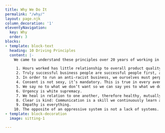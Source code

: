 ```yaml
---
title: Why We Do It
permalink: "/why/"
layout: page.njk
column_decoration: '1'
eleventyNavigation:
  key: Why
  order: 3
blocks:
- template: block-text
  heading: 10 Driving Principles
  content: |-
    We came to understand these principles over 20 years of working in change-management, equity, and communications. They are not final, true principles rarely are. But they are what drives us today.

     1. Hours worked has little relationship to overall product quality.
     2. Truly successful business people are successful people first, and their success at business is predicated on that fact.
     3. In order to run an anti-racist business, we ourselves must perpetuate an ongoing practice of addressing our own internalized white supremacy.
     4. Consent is not sexy, it’s mandatory. This is true in every avenue of life, especially in business.
     5. We say no to what we don’t want so we can say yes to what we do want.
     6. Urgency is white supremacy.
     7. We heal in relation to one another, therefore healthy, mutually beneficial relationships are the primary driver of all we do.
     8. Clear is kind: Communication is a skill we continuously learn and teach.
     9. Empathy is everything.
    10. The opposite of an oppressive system is not a lack of systems. Without explicit structure, most systems will revert to the default, which is white supremacy.
- template: block-decoration
  image: sitting-1

---
```

